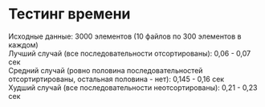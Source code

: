 # Тестинг времени  
Исходные данные: 3000 элементов (10 файлов по 300 элементов в каждом)  
Лучший случай (все последовательности отсортированы): 0,06 - 0,07 сек  
Средний случай (ровно половина последовательностей отсортиртированы, остальная половина - нет): 0,145 - 0,16 сек  
Худший случай (все последовательности неотсортированы): 0,21 - 0,23 сек
